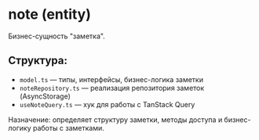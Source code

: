 # note (entity)

Бизнес-сущность "заметка".

## Структура:

- `model.ts` — типы, интерфейсы, бизнес-логика заметки
- `noteRepository.ts` — реализация репозитория заметок (AsyncStorage)
- `useNoteQuery.ts` — хук для работы с TanStack Query

Назначение: определяет структуру заметки, методы доступа и бизнес-логику работы с заметками.
